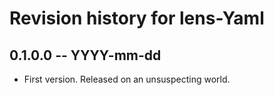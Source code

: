 # Revision history for lens-Yaml

## 0.1.0.0 -- YYYY-mm-dd

* First version. Released on an unsuspecting world.
